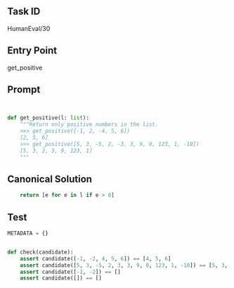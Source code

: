 ## Task ID

HumanEval/30

## Entry Point

get_positive

## Prompt

```python


def get_positive(l: list):
    """Return only positive numbers in the list.
    >>> get_positive([-1, 2, -4, 5, 6])
    [2, 5, 6]
    >>> get_positive([5, 3, -5, 2, -3, 3, 9, 0, 123, 1, -10])
    [5, 3, 2, 3, 9, 123, 1]
    """

```

## Canonical Solution

```python
    return [e for e in l if e > 0]

```

## Test

```python
METADATA = {}


def check(candidate):
    assert candidate([-1, -2, 4, 5, 6]) == [4, 5, 6]
    assert candidate([5, 3, -5, 2, 3, 3, 9, 0, 123, 1, -10]) == [5, 3, 2, 3, 3, 9, 123, 1]
    assert candidate([-1, -2]) == []
    assert candidate([]) == []


```
